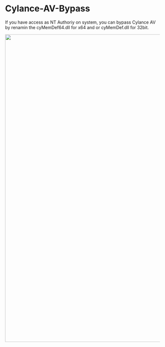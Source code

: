 # Cylance-AV-Bypass
If you have access as NT Authoriy on system, you can bypass Cylance AV by renamin the cyMemDef64.dll for x64 and or cyMemDef.dll for 32bit.

<image src="images/psexec.png" width="1000" height="1000">
